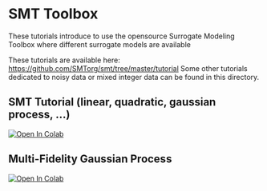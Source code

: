# SMT Toolbox

These tutorials introduce to use the opensource Surrogate Modeling Toolbox where different surrogate models are available

These tutorials are available here: https://github.com/SMTorg/smt/tree/master/tutorial
Some other tutorials dedicated to noisy data or mixed integer data can be found in this directory.

## SMT Tutorial (linear, quadratic, gaussian process, ...)

[![Open In Colab](https://colab.research.google.com/assets/colab-badge.svg)](https://colab.research.google.com/github/dbetteb/early-ML/blob/master/09_SMT_NOTEBOOK/SMT_Tutorial.ipynb)

## Multi-Fidelity Gaussian Process 

[![Open In Colab](https://colab.research.google.com/assets/colab-badge.svg)](https://colab.research.google.com/github/dbetteb/early-ML/blob/master/09_SMT_NOTEBOOK/SMT_MFK_tutorial.ipynb)